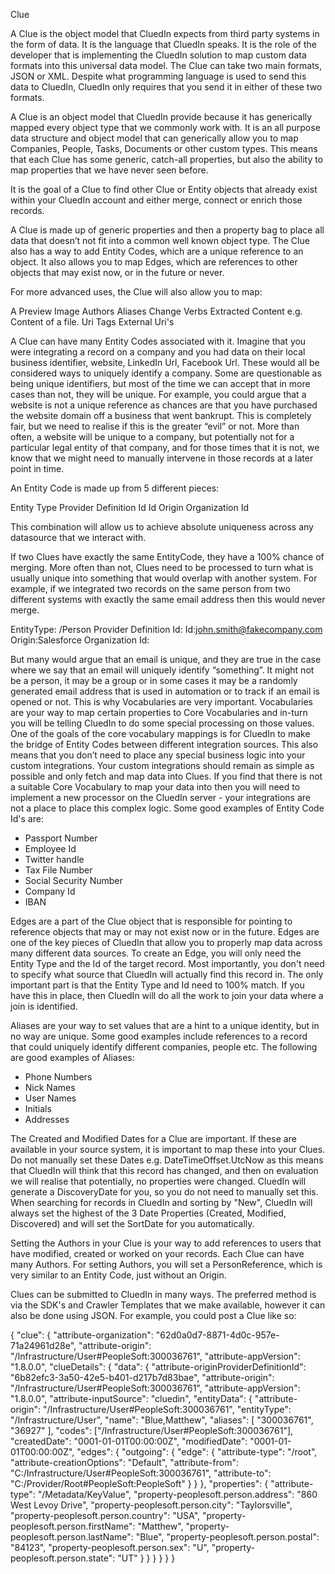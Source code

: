 Clue

A Clue is the object model that CluedIn expects from third party systems in the form of data. It is the language that CluedIn speaks. It is the role of the developer that is implementing the CluedIn solution to map custom data formats into this universal data model. The Clue can take two main formats, JSON or XML. Despite what programming language is used to send this data to CluedIn, CluedIn only requires that you send it in either of these two formats. 

A Clue is an object model that CluedIn provide because it has generically mapped every object type that we commonly work with. It is an all purpose data structure and object model that can generically allow you to map Companies, People, Tasks, Documents or other custom types. This means that each Clue has some generic, catch-all properties, but also the ability to map properties that we have never seen before. 

It is the goal of a Clue to find other Clue or Entity objects that already exist within your CluedIn account and either merge, connect or enrich those records. 

A Clue is made up of generic properties and then a property bag to place all data that doesn’t not fit into a common well known object type. The Clue also has a way to add Entity Codes, which are a unique reference to an object. It also allows you to map Edges, which are references to other objects that may exist now, or in the future or never. 

For more advanced uses, the Clue will also allow you to map:

A Preview Image
Authors
Aliases
Change Verbs
Extracted Content e.g. Content of a file.
Uri
Tags
External Uri's

A Clue can have many Entity Codes associated with it. Imagine that you were integrating a record on a company and you had data on their local business identifier, website, LinkedIn Url, Facebook Url. These would all be considered ways to uniquely identify a company. Some are questionable as being unique identifiers, but most of the time we can accept that in more cases than not, they will be unique. For example, you could argue that a website is not a unique reference as chances are that you have purchased the website domain off a business that went bankrupt. This is completely fair, but we need to realise if this is the greater “evil” or not. More than often, a website will be unique to a company, but potentially not for a particular legal entity of that company, and for those times that it is not, we know that we might need to manually intervene in those records at a later point in time. 

An Entity Code is made up from 5 different pieces:

Entity Type
Provider Definition Id
Id
Origin
Organization Id

This combination will allow us to achieve absolute uniqueness across any datasource that we interact with. 

If two Clues have exactly the same EntityCode, they have a 100% chance of merging. More often than not, Clues need to be processed to turn what is usually unique into something that would overlap with another system. For example, if we integrated two records on the same person from two different systems with exactly the same email address then this would never merge. 

EntityType: /Person
Provider Definition Id: 
Id:john.smith@fakecompany.com
Origin:Salesforce
Organization Id:

But many would argue that an email is unique, and they are true in the case where we say that an email will uniquely identify “something”. It might not be a person, it may be a group or in some cases it may be a randomly generated email address that is used in automation or to track if an email is opened or not. This is why Vocabularies are very important. Vocabularies are your way to map certain properties to Core Vocabularies and in-turn you will be telling CluedIn to do some special processing on those values. One of the goals of the core vocabulary mappings is for CluedIn to make the bridge of Entity Codes between different integration sources. This also means that you don’t need to place any special business logic into your custom integrations. Your custom integrations should remain as simple as possible and only fetch and map data into Clues. If you find that there is not a suitable Core Vocabulary to map your data into then you will need to implement a new processor on the CluedIn server - your integrations are not a place to place this complex logic. Some good examples of Entity Code Id's are:

 - Passport Number
 - Employee Id
 - Twitter handle
 - Tax File Number
 - Social Security Number
 - Company Id
 - IBAN

Edges are a part of the Clue object that is responsible for pointing to reference objects that may or may not exist now or in the future. Edges are one of the key pieces of CluedIn that allow you to properly map data across many different data sources. To create an Edge, you will only need the Entity Type and the Id of the target record. Most importantly, you don't need to specify what source that CluedIn will actually find this record in. The only important part is that the Entity Type and Id need to 100% match. If you have this in place, then CluedIn will do all the work to join your data where a join is identified. 

Aliases are your way to set values that are a hint to a unique identity, but in no way are unique. Some good examples include references to a record that could uniquely identify different companies, people etc. The following are good examples of Aliases:

 - Phone Numbers
 - Nick Names
 - User Names
 - Initials
 - Addresses

The Created and Modified Dates for a Clue are important. If these are available in your source system, it is important to map these into your Clues. Do not manually set these Dates e.g. DateTimeOffset.UtcNow as this means that CluedIn will think that this record has changed, and then on evaluation we will realise that potentially, no properties were changed. CluedIn will generate a DiscoveryDate for you, so you do not need to manually set this. When searching for records in CluedIn and sorting by "New", CluedIn will always set the highest of the 3 Date Properties (Created, Modified, Discovered) and will set the SortDate for you automatically. 

Setting the Authors in your Clue is your way to add references to users that have modified, created or worked on your records. Each Clue can have many Authors. For setting Authors, you will set a PersonReference, which is very similar to an Entity Code, just without an Origin. 

Clues can be submitted to CluedIn in many ways. The preferred method is via the SDK's and Crawler Templates that we make available, however it can also be done using JSON. For example, you could post a Clue like so:

{
  "clue": {
    "attribute-organization": "62d0a0d7-8871-4d0c-957e-71a24961d28e",
    "attribute-origin": "/Infrastructure/User#PeopleSoft:300036761",
    "attribute-appVersion": "1.8.0.0",
    "clueDetails": {
      "data": {
        "attribute-originProviderDefinitionId": "6b82efc3-3a50-42e5-b401-d217b7d83bae",
        "attribute-origin": "/Infrastructure/User#PeopleSoft:300036761",
        "attribute-appVersion": "1.8.0.0",
        "attribute-inputSource": "cluedin",
        "entityData": {
          "attribute-origin": "/Infrastructure/User#PeopleSoft:300036761",
          "entityType": "/Infrastructure/User",
          "name": "Blue,Matthew",
          "aliases": [
              "300036761",
              "36927"
          ],
          "codes": ["/Infrastructure/User#PeopleSoft:300036761"],
          "createdDate": "0001-01-01T00:00:00Z",
          "modifiedDate": "0001-01-01T00:00:00Z",
          "edges": {
            "outgoing": {
              "edge": {
                "attribute-type": "/root",
                "attribute-creationOptions": "Default",
                "attribute-from": "C:/Infrastructure/User#PeopleSoft:300036761",
                "attribute-to": "C:/Provider/Root#PeopleSoft:PeopleSoft"
              }
            }
          },
          "properties": {
            "attribute-type": "/Metadata/KeyValue",
            "property-peoplesoft.person.address": "860 West Levoy Drive",
            "property-peoplesoft.person.city": "Taylorsville",
            "property-peoplesoft.person.country": "USA",
            "property-peoplesoft.person.firstName": "Matthew",
            "property-peoplesoft.person.lastName": "Blue",
            "property-peoplesoft.person.postal": "84123",
            "property-peoplesoft.person.sex": "U",
            "property-peoplesoft.person.state": "UT"
          }
        }
      }
    }
  }
}

